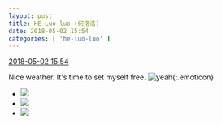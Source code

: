 ```yaml
---
layout: post
title: HE Luo-luo (何洛洛)
date: 2018-05-02 15:54
categories: [ 'he-luo-luo' ]
---
```


<div class="weibo-info">
  <a href="https://weibo.com/6117570574/GeNdEEJTx">2018-05-02 15:54</a>
</div>

Nice weather. It's time to set myself free. ![yeah](https://img.t.sinajs.cn/t4/appstyle/expression/ext/normal/29/2018new_ye_org.png){:.emoticon}

<!-- more -->

<ul class="weibo-pic-list-1">
  <li class="weibo-pic">
    <a href="//wx4.sinaimg.cn/mw690/006G0Hz8ly1fqx1rbm0g6j33vc2kwnpe.jpg"><img src="//wx4.sinaimg.cn/thumb150/006G0Hz8ly1fqx1rbm0g6j33vc2kwnpe.jpg"/></a>
  </li>
  <li class="weibo-pic">
    <a href="//wx1.sinaimg.cn/mw690/006G0Hz8ly1fqx1rhe833j32c02c0qv8.jpg"><img src="//wx1.sinaimg.cn/thumb150/006G0Hz8ly1fqx1rhe833j32c02c0qv8.jpg"/></a>
  </li>
  <li class="weibo-pic">
    <a href="//wx4.sinaimg.cn/mw690/006G0Hz8ly1fqx1rj5sq2j33kb2dj7wh.jpg"><img src="//wx4.sinaimg.cn/thumb150/006G0Hz8ly1fqx1rj5sq2j33kb2dj7wh.jpg"/></a>
  </li>
</ul>
